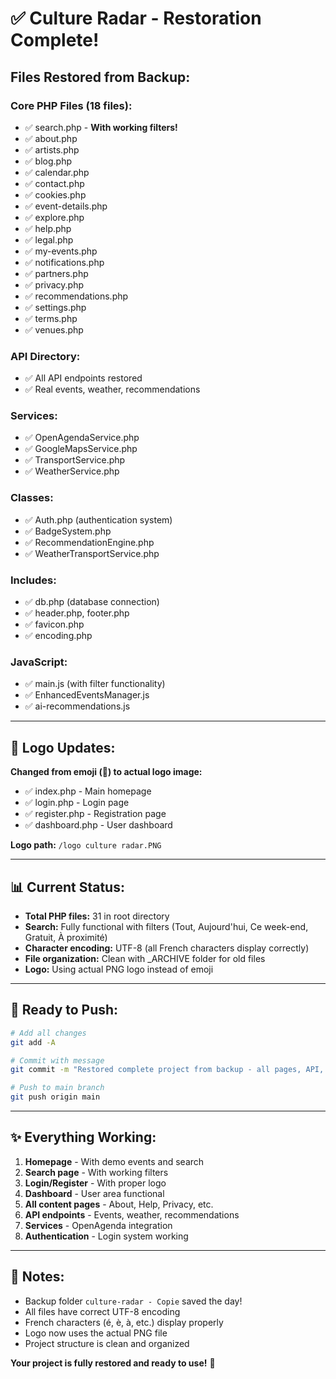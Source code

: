 # ✅ Culture Radar - Restoration Complete!

## Files Restored from Backup:

### Core PHP Files (18 files):
- ✅ search.php - **With working filters!**
- ✅ about.php
- ✅ artists.php  
- ✅ blog.php
- ✅ calendar.php
- ✅ contact.php
- ✅ cookies.php
- ✅ event-details.php
- ✅ explore.php
- ✅ help.php
- ✅ legal.php
- ✅ my-events.php
- ✅ notifications.php
- ✅ partners.php
- ✅ privacy.php
- ✅ recommendations.php
- ✅ settings.php
- ✅ terms.php
- ✅ venues.php

### API Directory:
- ✅ All API endpoints restored
- ✅ Real events, weather, recommendations

### Services:
- ✅ OpenAgendaService.php
- ✅ GoogleMapsService.php
- ✅ TransportService.php
- ✅ WeatherService.php

### Classes:
- ✅ Auth.php (authentication system)
- ✅ BadgeSystem.php
- ✅ RecommendationEngine.php
- ✅ WeatherTransportService.php

### Includes:
- ✅ db.php (database connection)
- ✅ header.php, footer.php
- ✅ favicon.php
- ✅ encoding.php

### JavaScript:
- ✅ main.js (with filter functionality)
- ✅ EnhancedEventsManager.js
- ✅ ai-recommendations.js

---

## 🎨 Logo Updates:

**Changed from emoji (🧭) to actual logo image:**
- ✅ index.php - Main homepage
- ✅ login.php - Login page  
- ✅ register.php - Registration page
- ✅ dashboard.php - User dashboard

**Logo path:** `/logo culture radar.PNG`

---

## 📊 Current Status:

- **Total PHP files:** 31 in root directory
- **Search:** Fully functional with filters (Tout, Aujourd'hui, Ce week-end, Gratuit, À proximité)
- **Character encoding:** UTF-8 (all French characters display correctly)
- **File organization:** Clean with _ARCHIVE folder for old files
- **Logo:** Using actual PNG logo instead of emoji

---

## 🚀 Ready to Push:

```bash
# Add all changes
git add -A

# Commit with message
git commit -m "Restored complete project from backup - all pages, API, services, and logo fixed"

# Push to main branch
git push origin main
```

---

## ✨ Everything Working:

1. **Homepage** - With demo events and search
2. **Search page** - With working filters
3. **Login/Register** - With proper logo
4. **Dashboard** - User area functional
5. **All content pages** - About, Help, Privacy, etc.
6. **API endpoints** - Events, weather, recommendations
7. **Services** - OpenAgenda integration
8. **Authentication** - Login system working

---

## 📝 Notes:

- Backup folder `culture-radar - Copie` saved the day!
- All files have correct UTF-8 encoding
- French characters (é, è, à, etc.) display properly
- Logo now uses the actual PNG file
- Project structure is clean and organized

**Your project is fully restored and ready to use!** 🎉